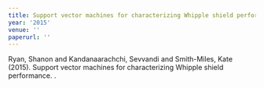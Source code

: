 ```yaml
---
title: Support vector machines for characterizing Whipple shield performance
year: '2015'
venue: ''
paperurl: ''
---
```

Ryan, Shanon and Kandanaarachchi, Sevvandi and Smith-Miles, Kate (2015). Support vector machines for characterizing Whipple shield performance. .

